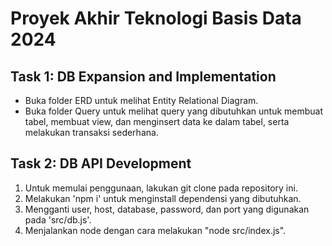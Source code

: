 # **Proyek Akhir Teknologi Basis Data 2024**

## Task 1: DB Expansion and Implementation
- Buka folder ERD untuk melihat Entity Relational Diagram.
- Buka folder Query untuk melihat query yang dibutuhkan untuk membuat tabel, membuat view, dan menginsert data ke dalam tabel, serta melakukan transaksi sederhana.

## Task 2: DB API Development
1. Untuk memulai penggunaan, lakukan git clone pada repository ini.
2. Melakukan 'npm i' untuk menginstall dependensi yang dibutuhkan.
3. Mengganti user, host, database, password, dan port yang digunakan pada 'src/db.js'.
4. Menjalankan node dengan cara melakukan "node src/index.js".
